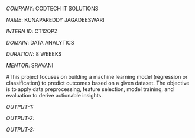 *COMPANY*: CODTECH IT SOLUTIONS

*NAME*: KUNAPAREDDY JAGADEESWARI

*INTERN ID*: CT12QPZ

*DOMAIN*: DATA ANALYTICS

*DURATION*: 8 WEEEKS

*MENTOR*: SRAVANI

#This project focuses on building a machine learning model (regression or classification) to predict outcomes based on a given dataset. The objective is to apply data preprocessing, feature selection, model training, and evaluation to derive actionable insights.


*OUTPUT-1:* 

*OUTPUT-2:*

*OUTPUT-3:*

